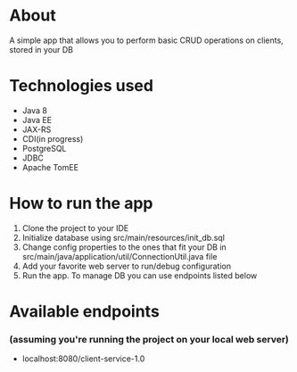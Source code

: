 # About
A simple app that allows you to perform basic CRUD operations on clients, stored in your DB
# Technologies used
- Java 8
- Java EE
- JAX-RS
- CDI(in progress)
- PostgreSQL
- JDBC
- Apache TomEE
# How to run the app
1. Clone the project to your IDE
2. Initialize database using src/main/resources/init_db.sql
3. Change config properties to the ones that fit your DB in src/main/java/application/util/ConnectionUtil.java file
4. Add your favorite web server to run/debug configuration
5. Run the app. To manage DB you can use endpoints listed below
# Available endpoints
### (assuming you're running the project on your local web server)
- localhost:8080/client-service-1.0